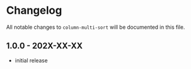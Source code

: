 # Changelog

All notable changes to `column-multi-sort` will be documented in this file.

## 1.0.0 - 202X-XX-XX

- initial release
